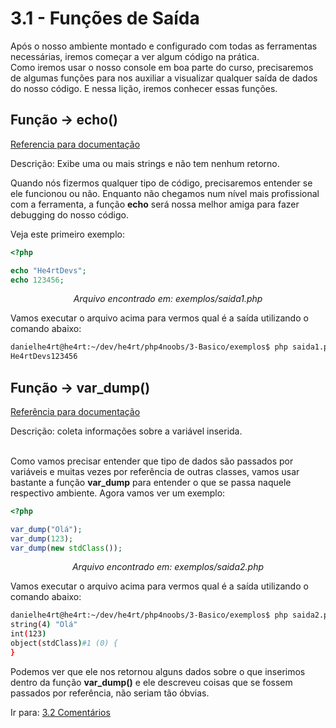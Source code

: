 # 3.1 - Funções de Saída

Após o nosso ambiente montado e configurado com todas as ferramentas necessárias, iremos começar a ver algum código na prática. <br>
Como iremos usar o nosso console em boa parte do curso, precisaremos de algumas funções para nos auxiliar a visualizar qualquer saída de dados do nosso código. E nessa lição, iremos conhecer essas funções.<br>

## Função -> echo()

[Referencia para documentação](https://www.php.net/manual/pt_BR/function.echo.php)

Descrição: Exibe uma ou mais strings e não tem nenhum retorno.<br>

Quando nós fizermos qualquer tipo de código, precisaremos entender se ele funcionou ou não. Enquanto não chegamos num nível mais profissional com a ferramenta, a função **echo** será nossa melhor amiga para fazer debugging do nosso código.

Veja este primeiro exemplo:

```php
<?php

echo "He4rtDevs";
echo 123456;
```

<center><i>Arquivo encontrado em: exemplos/saida1.php</i></center>

Vamos executar o arquivo acima para vermos qual é a saída utilizando o comando abaixo: <br>

```bash
danielhe4rt@he4rt:~/dev/he4rt/php4noobs/3-Basico/exemplos$ php saida1.php
He4rtDevs123456
```

## Função -> var_dump()

[Referência para documentação](https://www.php.net/manual/pt_BR/function.var-dump)

Descrição: coleta informações sobre a variável inserida.<br><br>

Como vamos precisar entender que tipo de dados são passados por variáveis e muitas vezes por referência de outras classes, vamos usar bastante a função **var_dump** para entender o que se passa naquele respectivo ambiente. Agora vamos ver um exemplo:

```php
<?php

var_dump("Olá");
var_dump(123);
var_dump(new stdClass());
```

<center><i>Arquivo encontrado em: exemplos/saida2.php</i></center>

Vamos executar o arquivo acima para vermos qual é a saída utilizando o comando abaixo: <br>

```bash
danielhe4rt@he4rt:~/dev/he4rt/php4noobs/3-Basico/exemplos$ php saida2.php
string(4) "Olá"
int(123)
object(stdClass)#1 (0) {
}
```

Podemos ver que ele nos retornou alguns dados sobre o que inserimos dentro da função **var_dump()** e ele descreveu coisas que se fossem passados por referência, não seriam tão óbvias.

Ir para: [3.2 Comentários](2-Comentarios.md)